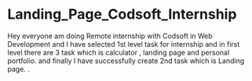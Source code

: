 # Landing_Page_Codsoft_Internship
Hey everyone am doing Remote internship with Codsoft in Web Development and I have selected 1st level task for internship and in first level there are 3 task which is calculator , landing page and personal portfolio. and finally I have successfully create 2nd task which is Landing page. .
